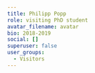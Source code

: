```yaml
---
title: Philipp Popp
role: visiting PhD student
avatar_filename: avatar
bio: 2018-2019
social: []
superuser: false
user_groups:
  - Visitors
---
```

